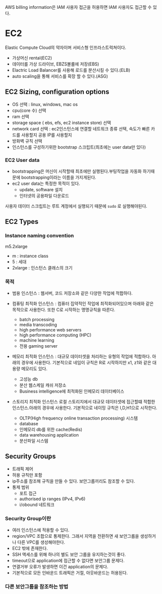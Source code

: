 AWS billing information은 IAM 사용자 접근을 허용하면 IAM 사용자도 접근할 수 있다.

# EC2
Elastic Compute Cloud의 약자이며 서비스형 인프라스트럭쳐이다.
- 가상머신 rental(EC2)
- 데이터를 가상 드라이브, EBZS볼륨에 저장(EBS)
- Elactric Load Balancer를 사용해 로드를 분산시킬 수 있다.(ELB)
- auto scaling을 통해 서비스를 확장 할 수 있다.(ASG)

## EC2 Sizing, configuration options
- OS 선택 : linux, windows, mac os
- cpu(core 수) 선택
- ram 선택
- storage space ( ebs, efs, ec2 instance store) 선택
- network card 선택 : ec2인스턴스에 연결할 네트워크 종류 선택, 속도가 빠른 카드를 사용할지 공용 IP를 사용할지   
- 방화벽 규칙 선택
- 인스턴스를 구성하기위한 bootstrap 스크립트(최초에는 user data만 있다)

### EC2 User data
- bootstrapping은 머신이 시작할때 최초에만 실행된다.부팅작업을 자동화 하기때문에 bootstrapping이라는 이름을 가지게된다.
- ec2 user data는 특정한 목적이 있다.
    - update, software 설치
    - 인터넷의 공용파일 다운로드

사용자 데이터 스크립트는 루트 계정에서 실행되기 때문에 `sudo` 로 실행해야된다.

## EC2 Types

### Instance naming convention
m5.2xlarge
- m : instance class
- 5 : 세대
- 2xlarge : 인스턴스 클래스의 크기

### 목적
- 범용 인스턴스 : 웹서버, 코드 저장소와 같은 다양한 작업에 적합하다.
- 컴퓨팅 최적화 인스턴스 : 컴퓨터 집약적인 작업에 최적화되어있으며 아래와 같은 목적으로 사용한다. 또한 C로 시작하는 명명규칙을 따른다.
    - batch processing
    - media transcoding
    - high performance web servers
    - high performance computing (HPC)
    - machine learning
    - 전용 gaming server
- 메모리 최적화 인스턴스 : 대규모 데이터셋을 처리하는 유형의 작업에 적합하다. 아래의 경우에 사용한다. 기본적으로 네임이 규칙은 R로 시작하지만 x1, z1와 같은 대용량 메모리도 있다.
    - 고성능 db
    - 분산 웹스케일 캐쉬 저장소
    - Business intelligence에 최적화된 인메모리 데이터베이스

- 스토리지 최적화 인스턴스
로컬 스토리지에서 대규모 데이터셋에 접근할떄 적합한 인스턴스.아래의 경우에 사용한다. 기본적으로 네이밍 규칙은 I,D,H1으로 시작한다.
    - OLTP(High frequency online transaction processing) 시스템
    - database
    - 인메모리 db를 위한 cache(Redis)
    - data warehousing application
    - 분산파일 시스템
## Security Groups
- 트래픽 제어
- 허용 규칙만 포함
- ip주소를 참조해 규칙을 만들 수 있다. 보안그룹끼리도 참조할 수 있다.
- 통제 범위
    - 포트 접근
    - authorised ip ranges (IPv4, IPv6)
    - i/obound 네트워크

### Security Group이란
- 여러 인스턴스에 적용할 수 있다.
- region/VPC 조합으로 통제한다. 그래서 지역을 전환하면 새 보안그룹을 생성하거나 다른 VPC를 생성해야한다. 
- EC2 밖에 존재한다. 
- SSH 액세스를 위해 하나의 별도 보안 그룹을 유지하는것이 좋다.
- timeout으로 application에 접근할 수 없다면 보안그룹 문제다.
- 연결거부 오류가 발생하면 이건 application의 문제다.
- 기본적으로 모든 인바운드 트래픽은 거절, 아웃바운드는 허용된다.


### 다른 보안그룹을 참조하는 방법
